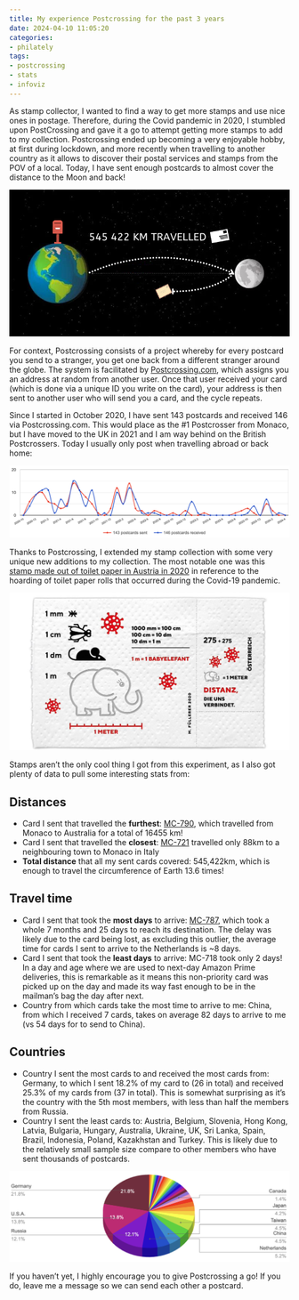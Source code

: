 ```yaml
---
title: My experience Postcrossing for the past 3 years
date: 2024-04-10 11:05:20
categories: 
- philately
tags:
- postcrossing
- stats
- infoviz
---
```


As stamp collector, I wanted to find a way to get more stamps and use nice ones in postage. Therefore, during the Covid pandemic in 2020, I stumbled upon PostCrossing and gave it a go to attempt getting more stamps to add to my collection. Postcrossing ended up becoming a very enjoyable hobby, at first during lockdown, and more recently when travelling to another country as it allows to discover their postal services and stamps from the POV of a local. Today, I have sent enough postcards to almost cover the distance to the Moon and back!

![Infographic showing the cummulative distance all my sent postcards travelled, which is 545422 km](./Postcrossing-three-years/infographic.png)

<!--more-->

For context, Postcrossing consists of a project whereby for every postcard you send to a stranger, you get one back from a different stranger around the globe. The system is facilitated by [Postcrossing.com](http://Postcrossing.com), which assigns you an address at random from another user. Once that user received your card (which is done via a unique ID you write on the card), your address is then sent to another user who will send you a card, and the cycle repeats.

Since I started in October 2020, I have sent 143 postcards and received 146 via Postcrossing.com. This would place as the #1 Postcrosser from Monaco, but I have moved to the UK in 2021 and I am way behind on the British Postcrossers. Today I usually only post when travelling abroad or back home:

![Time series showing the monthly amount of postcards I sent and received since October 2020](./Postcrossing-three-years/time_series.png)

Thanks to Postcrossing, I extended my stamp collection with some very unique new additions to my collection. The most notable one was this [stamp made out of toilet paper in Austria in 2020](https://www.ncbi.nlm.nih.gov/pmc/articles/PMC9433919/) in reference to the hoarding of toilet paper rolls that occurred during the Covid-19 pandemic.

![Screenshot of the covid-19 stamp made from toilet paper by the Austrian post office](./Postcrossing-three-years/austria_covid_stamp.png)

Stamps aren’t the only cool thing I got from this experiment, as I also got plenty of data to pull some interesting stats from: 

## Distances
  - Card I sent that travelled the **furthest**: [MC-790](https://www.postcrossing.com/postcards/MC-790), which travelled from Monaco to Australia for a total of 16455 km!
  - Card I sent that travelled the **closest**: [MC-721](https://www.postcrossing.com/postcards/MC-721) travelled only 88km to a neighbouring town to Monaco in Italy
  - **Total distance** that all my sent cards covered: 545,422km, which is enough to travel the circumference of Earth 13.6 times!

## Travel time
  - Card I sent that took the **most days** to arrive: [MC-787](https://www.postcrossing.com/postcards/MC-787), which took a whole 7 months and 25 days to reach its destination. The delay was likely due to the card being lost, as excluding this outlier, the average time for cards I sent to arrive to the Netherlands is ~8 days.
  - Card I sent that took the **least days** to arrive: MC-718 took only 2 days! In a day and age where we are used to next-day Amazon Prime deliveries, this is remarkable as it means this non-priority card was picked up on the day and made its way fast enough to be in the mailman’s bag the day after next.
  - Country from which cards take the most time to arrive to me: China, from which I received 7 cards, takes on average 82 days to arrive to me (vs 54 days for to send to China).

## Countries
  - Country I sent the most cards to and received the most cards from: Germany, to which I sent 18.2% of my card to (26 in total) and received 25.3% of my cards from (37 in total). This is somewhat surprising as it’s the country with the 5th most members, with less than half the members from Russia.
  - Country I sent the least cards to: Austria, Belgium, Slovenia, Hong Kong, Latvia, Bulgaria, Hungary, Australia, Ukraine, UK, Sri Lanka, Spain, Brazil, Indonesia, Poland, Kazakhstan and Turkey. This is likely due to the relatively small sample size compare to other members who have sent thousands of postcards.

![Pie chart showing the distribution of countries I sent/received the most postcards to/from](./Postcrossing-three-years/pie_chart.png)

If you haven’t yet, I highly encourage you to give Postcrossing a go! If you do, leave me a message so we can send each other a postcard.